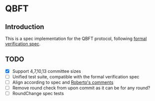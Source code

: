 
# QBFT

## Introduction
This is a spec implementation for the QBFT protocol, following [formal verification spec](https://entethalliance.github.io/client-spec/qbft_spec.html#dfn-qbftspecification).

## TODO
- [X] Support 4,7,10,13 committee sizes
- [ ] Unified test suite, compatible with the formal verification spec
- [ ] Align according to spec and [Roberto's comments](./roberto_comments)
- [ ] Remove round check from upon commit as it can be for any round?
- [ ] RoundChange spec tests